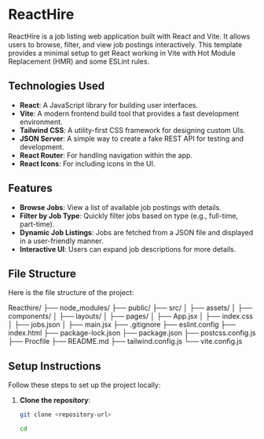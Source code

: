 # ReactHire

ReactHire is a job listing web application built with React and Vite. It allows users to browse, filter, and view job postings interactively. This template provides a minimal setup to get React working in Vite with Hot Module Replacement (HMR) and some ESLint rules.

## Technologies Used

- **React**: A JavaScript library for building user interfaces.
- **Vite**: A modern frontend build tool that provides a fast development environment.
- **Tailwind CSS**: A utility-first CSS framework for designing custom UIs.
- **JSON Server**: A simple way to create a fake REST API for testing and development.
- **React Router**: For handling navigation within the app.
- **React Icons**: For including icons in the UI.

## Features

- **Browse Jobs**: View a list of available job postings with details.
- **Filter by Job Type**: Quickly filter jobs based on type (e.g., full-time, part-time).
- **Dynamic Job Listings**: Jobs are fetched from a JSON file and displayed in a user-friendly manner.
- **Interactive UI**: Users can expand job descriptions for more details.

## File Structure

Here is the file structure of the project:

Reacthire/
├── node_modules/
├── public/
├── src/
│   ├── assets/
│   ├── components/
│   ├── layouts/
│   ├── pages/
│   ├── App.jsx
│   ├── index.css
│   ├── jobs.json
│   ├── main.jsx
├── .gitignore
├── eslint.config
├── index.html
├── package-lock.json
├── package.json
├── postcss.config.js
├── Procfile
├── README.md
├── tailwind.config.js
└── vite.config.js


## Setup Instructions

Follow these steps to set up the project locally:

1. **Clone the repository**:
   ```bash
   git clone <repository-url>

   cd 
